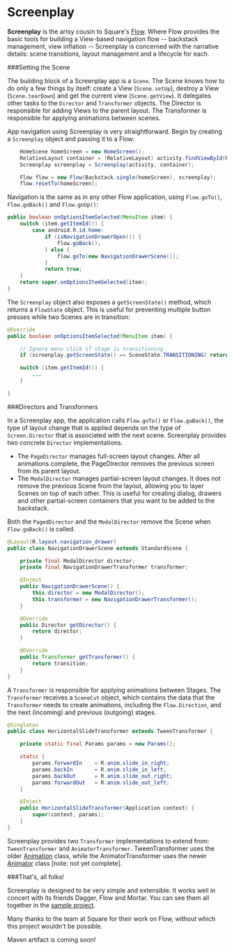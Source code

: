 Screenplay
==========

**Screenplay** is the artsy cousin to Square's [Flow](www.example.com). Where Flow provides
the basic tools for building a View-based navigation flow -- backstack management, view inflation --
Screenplay is concerned with the narrative details: scene transitions, layout management and a
lifecycle for each.

###Setting the Scene

The building block of a Screenplay app is a `Scene`. The Scene knows how to do
only a few things by itself: create a View (`Scene.setUp`), destroy a View (`Scene.tearDown`) and get
the current view (`Scene.getView`). It delegates other tasks to the `Director` and `Transformer`
objects. The Director is responsible for adding Views to the parent layout. The Transformer is
responsible for applying animations between scenes.

App navigation using Screenplay is very straightforward. Begin by creating a `Screenplay` object and
passing it to a Flow:

```java
    HomeScene homeScreen = new HomeScreen();
    RelativeLayout container = (RelativeLayout) activity.findViewById(R.id.main);
    Screenplay screenplay = Screenplay(activity, container);

    Flow flow = new Flow(Backstack.single(homeScreen), screenplay);
    flow.resetTo(homeScreen);
```

Navigation is the same as in any other Flow application, using `Flow.goTo()`, `Flow.goBack()` and
`Flow.goUp()`:

```java
public boolean onOptionsItemSelected(MenuItem item) {
    switch (item.getItemId()) {
        case android.R.id.home:
            if (isNavigationDrawerOpen()) {
                flow.goBack();
            } else {
                flow.goTo(new NavigationDrawerScene());
            }
            return true;
    }
    return super.onOptionsItemSelected(item);
}
```


The `Screenplay` object also exposes a `getScreenState()` method, which returns a `FlowState` object. This is
useful for preventing multiple button presses while two Scenes are in transition:

```java
@Override
public boolean onOptionsItemSelected(MenuItem item) {

    // Ignore menu click if stage is transitioning
    if (screenplay.getScreenState() == SceneState.TRANSITIONING) return true;

    switch (item.getItemId()) {
        ...
    }

}
```

###Directors and Transformers

In a Screenplay app, the application calls `Flow.goTo()` or `Flow.goBack()`, the type of layout
change that is applied depends on the type of ``Screen.Director`` that is associated with the next
scene. Screenplay provides two concrete `Director` implementations.

- The `PageDirector` manages full-screen layout changes. After all animations complete, the PageDirector
removes the previous screen from its parent layout.
- The `ModalDirector` manages partial-screen layout changes. It does
not remove the previous Scene from the layout, allowing you to layer Scenes on top of each other.
This is useful for creating dialog, drawers and other partial-screen containers that you want to be
added to the backstack.

Both the `PagedDirector` and the `ModalDirector` remove the Scene when `Flow.goBack()` is called.

```java
@Layout(R.layout.navigation_drawer)
public class NavigationDrawerScene extends StandardScene {

    private final ModalDirector director;
    private final NavigationDrawerTransformer transformer;

    @Inject
    public NavigationDrawerScene() {
        this.director = new ModalDirector();
        this.transformer = new NavigationDrawerTransformer();
    }

    @Override
    public Director getDirector() {
        return director;
    }

    @Override
    public Transformer getTransformer() {
        return transition;
    }
}
```

A `Transformer` is responsible for applying animations between Stages. The `Transformer` receives
a `SceneCut` object, which contains the data that the `Transformer` needs to create animations,
including the `Flow.Direction`, and the next (incoming) and previous (outgoing) stages.

```java
@Singleton
public class HorizontalSlideTransformer extends TweenTransformer {

    private static final Params params = new Params();

    static {
        params.forwardIn    = R.anim.slide_in_right;
        params.backIn       = R.anim.slide_in_left;
        params.backOut      = R.anim.slide_out_right;
        params.forwardOut   = R.anim.slide_out_left;
    }

    @Inject
    public HorizontalSlideTransformer(Application context) {
        super(context, params);
    }
}
```

Screenplay provides two `Transformer` implementations to extend from: `TweenTransformer`
and `AnimatorTransformer`. TweenTransformer uses the older [Animation](www.example.com) class, while
the AnimatorTransformer uses the newer [Animator](www.example.com) class \[note: not yet complete\].

###That's, all folks!

Screenplay is designed to be very simple and extensible. It works well in concert with its friends
Dagger, Flow and Mortar. You can see them all together in the [sample project](www.example.com).

Many thanks to the team at Square for their work on Flow, without which this project wouldn't be
possible.

Maven artifact is coming soon!